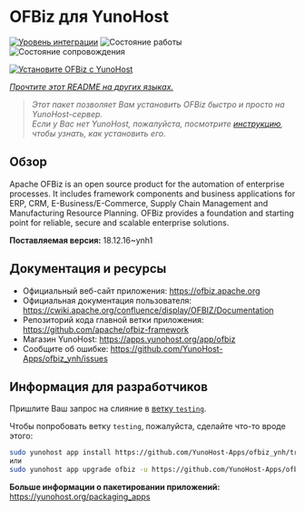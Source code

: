 <!--
Важно: этот README был автоматически сгенерирован <https://github.com/YunoHost/apps/tree/master/tools/readme_generator>
Он НЕ ДОЛЖЕН редактироваться вручную.
-->

# OFBiz для YunoHost

[![Уровень интеграции](https://dash.yunohost.org/integration/ofbiz.svg)](https://ci-apps.yunohost.org/ci/apps/ofbiz/) ![Состояние работы](https://ci-apps.yunohost.org/ci/badges/ofbiz.status.svg) ![Состояние сопровождения](https://ci-apps.yunohost.org/ci/badges/ofbiz.maintain.svg)

[![Установите OFBiz с YunoHost](https://install-app.yunohost.org/install-with-yunohost.svg)](https://install-app.yunohost.org/?app=ofbiz)

*[Прочтите этот README на других языках.](./ALL_README.md)*

> *Этот пакет позволяет Вам установить OFBiz быстро и просто на YunoHost-сервер.*  
> *Если у Вас нет YunoHost, пожалуйста, посмотрите [инструкцию](https://yunohost.org/install), чтобы узнать, как установить его.*

## Обзор

Apache OFBiz is an open source product for the automation of enterprise processes. It includes framework components and business applications for ERP, CRM, E-Business/E-Commerce, Supply Chain Management and Manufacturing Resource Planning. OFBiz provides a foundation and starting point for reliable, secure and scalable enterprise solutions. 


**Поставляемая версия:** 18.12.16~ynh1
## Документация и ресурсы

- Официальный веб-сайт приложения: <https://ofbiz.apache.org>
- Официальная документация пользователя: <https://cwiki.apache.org/confluence/display/OFBIZ/Documentation>
- Репозиторий кода главной ветки приложения: <https://github.com/apache/ofbiz-framework>
- Магазин YunoHost: <https://apps.yunohost.org/app/ofbiz>
- Сообщите об ошибке: <https://github.com/YunoHost-Apps/ofbiz_ynh/issues>

## Информация для разработчиков

Пришлите Ваш запрос на слияние в [ветку `testing`](https://github.com/YunoHost-Apps/ofbiz_ynh/tree/testing).

Чтобы попробовать ветку `testing`, пожалуйста, сделайте что-то вроде этого:

```bash
sudo yunohost app install https://github.com/YunoHost-Apps/ofbiz_ynh/tree/testing --debug
или
sudo yunohost app upgrade ofbiz -u https://github.com/YunoHost-Apps/ofbiz_ynh/tree/testing --debug
```

**Больше информации о пакетировании приложений:** <https://yunohost.org/packaging_apps>
